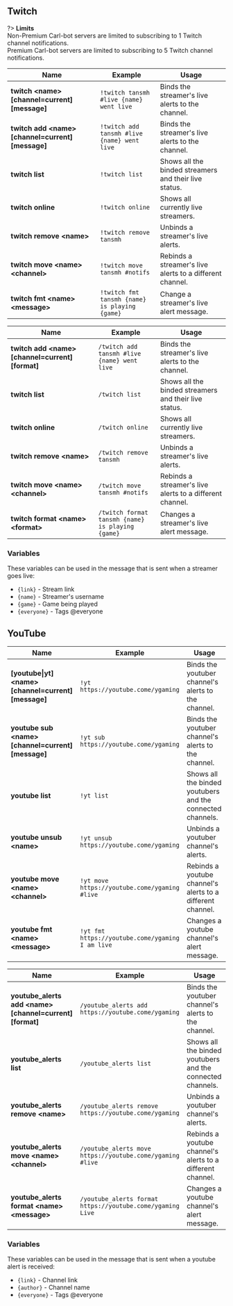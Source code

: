 ## Twitch
?> **Limits**<br>Non-Premium Carl-bot servers are limited to subscribing to 1 Twitch channel notifications.<br>Premium Carl-bot servers are limited to subscribing to 5 Twitch channel notifications.

<!-- tabs:start -->

<!-- tab:Prefix Commands -->
| Name              | Example           | Usage                                                                         |
| ----------------- | ----------------- | ----------------------------------------------------------------------------- |
| **twitch \<name> [channel=current] [message]** | `!twitch tansmh #live {name} went live` | Binds the streamer's live alerts to the channel. |
| **twitch add \<name> [channel=current] [message]** | `!twitch add tansmh #live {name} went live` | Binds the streamer's live alerts to the channel. |
| **twitch list**   | `!twitch list`    | Shows all the binded streamers and their live status.                         |
| **twitch online** | `!twitch online`  | Shows all currently live streamers.                                           |
| **twitch remove \<name>** | `!twitch remove tansmh` | Unbinds a streamer's live alerts.                               |
| **twitch move \<name> \<channel>** | `!twitch move tansmh #notifs` | Rebinds a streamer's live alerts to a different channel. |
| **twitch fmt \<name> \<message>** | `!twitch fmt tansmh {name} is playing {game}` | Change a streamer's live alert message. |

<!-- tab:Slash Commands -->
| Name              | Example           | Usage                                                                         |
| ----------------- | ----------------- | ----------------------------------------------------------------------------- |
| **twitch add \<name> [channel=current] [format]** | `/twitch add tansmh #live {name} went live` | Binds the streamer's live alerts to the channel. |
| **twitch list**   | `/twitch list`    | Shows all the binded streamers and their live status.                         |
| **twitch online** | `/twitch online`  | Shows all currently live streamers.                                           |
| **twitch remove \<name>** | `/twitch remove tansmh` | Unbinds a streamer's live alerts.                               |
| **twitch move \<name> \<channel>** | `/twitch move tansmh #notifs` | Rebinds a streamer's live alerts to a different channel. |
| **twitch format \<name> \<format>** | `/twitch format tansmh {name} is playing {game}` | Changes a streamer's live alert message. |

<!-- tabs:end -->

### Variables
These variables can be used in the message that is sent when a streamer goes live:
- `{link}` - Stream link
- `{name}` - Streamer's username
- `{game}` - Game being played
- `{everyone}` - Tags @everyone


## YouTube

<!-- tabs:start -->

<!-- tab:Prefix Commands -->
| Name              | Example           | Usage                                                                         |
| ----------------- | ----------------- | ----------------------------------------------------------------------------- |
| **[youtube\|yt] \<name> [channel=current] [message]** | `!yt https://youtube.come/ygaming` | Binds the youtuber channel's alerts to the channel. |
| **youtube sub \<name> [channel=current] [message]** | `!yt sub https://youtube.come/ygaming` | Binds the youtuber channel's alerts to the channel. |
| **youtube list**  | `!yt list`        | Shows all the binded youtubers and the connected channels.                    |
| **youtube unsub \<name>** | `!yt unsub https://youtube.come/ygaming` | Unbinds a youtuber channel's alerts.           |
| **youtube move \<name> \<channel>** | `!yt move https://youtube.come/ygaming #live` | Rebinds a youtube channel's alerts to a different channel. |
| **youtube fmt \<name> \<message>** | `!yt fmt https://youtube.come/ygaming I am live` | Changes a youtube channel's alert message. |

<!-- tab:Slash Commands -->
| Name              | Example           | Usage                                                                         |
| ----------------- | ----------------- | ----------------------------------------------------------------------------- |
| **youtube_alerts add \<name> [channel=current] [format]** | `/youtube_alerts add https://youtube.come/ygaming` | Binds the youtuber channel's alerts to the channel. |
| **youtube_alerts list** | `/youtube_alerts list` | Shows all the binded youtubers and the connected channels.         |
| **youtube_alerts remove \<name>** | `/youtube_alerts remove https://youtube.come/ygaming` | Unbinds a youtuber channel's alerts. |
| **youtube_alerts move \<name> \<channel>** | `/youtube_alerts move https://youtube.come/ygaming #live` | Rebinds a youtube channel's alerts to a different channel. |
| **youtube_alerts format \<name> \<message>** | `/youtube_alerts format https://youtube.come/ygaming Live` | Changes a youtube channel's alert message. |

<!-- tabs:end -->

### Variables
These variables can be used in the message that is sent when a youtube alert is received:
- `{link}` - Channel link
- `{author}` - Channel name
- `{everyone}` - Tags @everyone